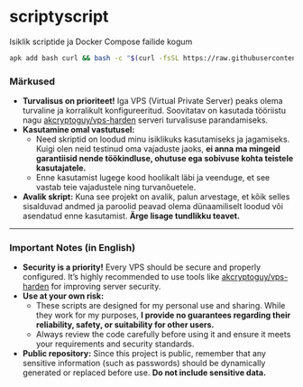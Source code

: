 # scriptyscript
Isiklik scriptide ja Docker Compose failide kogum

```bash
apk add bash curl && bash -c "$(curl -fsSL https://raw.githubusercontent.com/antsmartti/scriptyscript/refs/heads/main/docker.sh)"
```

### Märkused
- **Turvalisus on prioriteet!** Iga VPS (Virtual Private Server) peaks olema turvaline ja korralikult konfigureeritud. Soovitatav on kasutada tööriistu nagu [akcryptoguy/vps-harden](https://github.com/akcryptoguy/vps-harden) serveri turvalisuse parandamiseks.
- **Kasutamine omal vastutusel:** 
  - Need skriptid on loodud minu isiklikuks kasutamiseks ja jagamiseks. Kuigi olen neid testinud oma vajaduste jaoks, **ei anna ma mingeid garantiisid nende töökindluse, ohutuse ega sobivuse kohta teistele kasutajatele.**
  - Enne kasutamist lugege kood hoolikalt läbi ja veenduge, et see vastab teie vajadustele ning turvanõuetele.
- **Avalik skript:** Kuna see projekt on avalik, palun arvestage, et kõik selles sisalduvad andmed ja paroolid peavad olema dünaamiliselt loodud või asendatud enne kasutamist. **Ärge lisage tundlikku teavet.**

---

### Important Notes (in English)
- **Security is a priority!** Every VPS should be secure and properly configured. It’s highly recommended to use tools like [akcryptoguy/vps-harden](https://github.com/akcryptoguy/vps-harden) for improving server security.
- **Use at your own risk:** 
  - These scripts are designed for my personal use and sharing. While they work for my purposes, **I provide no guarantees regarding their reliability, safety, or suitability for other users.**
  - Always review the code carefully before using it and ensure it meets your requirements and security standards.
- **Public repository:** Since this project is public, remember that any sensitive information (such as passwords) should be dynamically generated or replaced before use. **Do not include sensitive data.**
